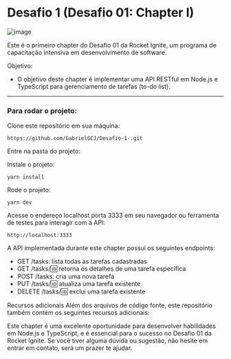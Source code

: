 # Desafio 1 (Desafio 01: Chapter I)

![image](https://user-images.githubusercontent.com/91347602/232902040-1eb12147-f163-4dd8-bf03-0d2cd96cefb7.png)

Este é o primeiro chapter do Desafio 01 da Rocket Ignite, um programa de capacitação intensiva em desenvolvimento de software.

Objetivo:

- O objetivo deste chapter é implementar uma API RESTful em Node.js e TypeScript para gerenciamento de tarefas (to-do list).

---

### Para rodar o projeto:

Clone este repositório em sua máquina:

`https://github.com/GabrielGCJ/Desafio-1-.git`

Entre na pasta do projeto:

Instale o projeto:

`yarn install`

Rode o projeto:

`yarn dev`

Acesse o endereço localhost porta 3333 em seu navegador ou ferramenta de testes para interagir com a API:

`http://localhost:3333`

A API implementada durante este chapter possui os seguintes endpoints:

- GET /tasks: lista todas as tarefas cadastradas
- GET /tasks/:id: retorna os detalhes de uma tarefa específica
- POST /tasks: cria uma nova tarefa
- PUT /tasks/:id: atualiza uma tarefa existente
- DELETE /tasks/:id: exclui uma tarefa existente

Recursos adicionais
Além dos arquivos de código fonte, este repositório também contém os seguintes recursos adicionais:

Este chapter é uma excelente oportunidade para desenvolver habilidades em Node.js e TypeScript, e é essencial para o sucesso no Desafio 01 da Rocket Ignite. Se você tiver alguma dúvida ou sugestão, não hesite em entrar em contato, será um prazer te ajudar.
